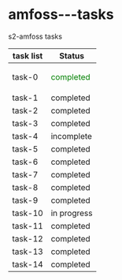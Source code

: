# amfoss---tasks
s2-amfoss tasks



| task list | Status |
| --- | --- |
| task-0 | <p style='color:green'>completed</p>|
| task-1 | completed  |
| task-2 | completed |
| task-3 | completed |
| task-4 | incomplete |
| task-5 | completed |
| task-6 | completed |
| task-7 | completed |
| task-8 | completed |
| task-9 | completed |
| task-10 | in progress |
| task-11 | completed |
| task-12 | completed |
| task-13 | completed |
| task-14 | completed |
